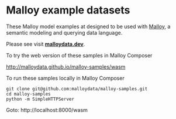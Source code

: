# Malloy example datasets
These Malloy model examples at designed to be used with [Malloy](http://www.malloydata.dev), a semantic modeling and querying data language. 

Please see visit **[malloydata.dev](http://www.malloydata.dev)**.

To try the web version of these samples in Malloy Composer

  http://malloydata.github.io/malloy-samples/wasm
  
To run these samples locally in Malloy Composer

```
git clone git@github.com:malloydata/malloy-samples.git
cd malloy-samples
python -m SimpleHTTPServer
```

Goto: http://localhost:8000/wasm
